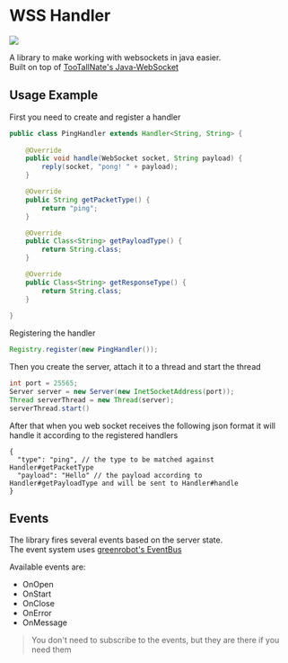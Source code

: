 # WSS Handler
[![](https://jitpack.io/v/MouamleH/wss-handler.svg)](https://jitpack.io/#MouamleH/wss-handler)

A library to make working with websockets in java easier.
<br>
Built on top of [TooTallNate's Java-WebSocket](https://github.com/TooTallNate/Java-WebSocket)

## Usage Example
First you need to create and register a handler
```java
public class PingHandler extends Handler<String, String> {
    
    @Override
    public void handle(WebSocket socket, String payload) {
        reply(socket, "pong! " + payload);
    }

    @Override
    public String getPacketType() {
        return "ping";
    }

    @Override
    public Class<String> getPayloadType() {
        return String.class;
    }

    @Override
    public Class<String> getResponseType() {
        return String.class;
    }
    
}
```

Registering the handler
```java
Registry.register(new PingHandler());
```

Then you create the server, attach it to a thread and start the thread
```java
int port = 25565;
Server server = new Server(new InetSocketAddress(port));
Thread serverThread = new Thread(server);
serverThread.start()
```

After that when you web socket receives the following json format it will handle it according to the registered handlers
```json5
{
  "type": "ping", // the type to be matched against Handler#getPacketType
  "payload": "Hello" // the payload according to Handler#getPayloadType and will be sent to Handler#handle
}
```

## Events 
The library fires several events based on the server state.
<br>
The event system uses [greenrobot's EventBus](https://github.com/greenrobot/EventBus) 

Available events are:
- OnOpen
- OnStart
- OnClose
- OnError
- OnMessage

> You don't need to subscribe to the events, but they are there if you need them
